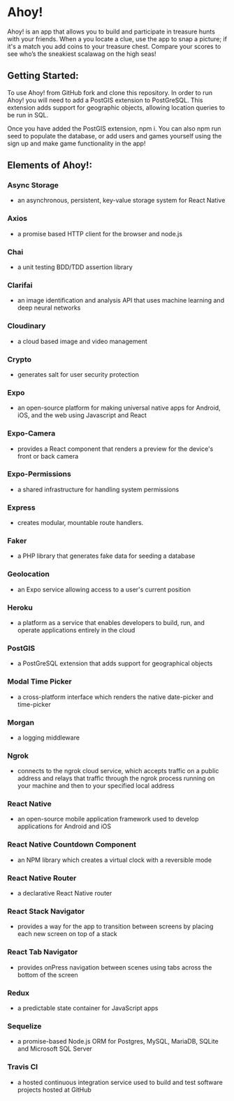 # Ahoy!

Ahoy! is an app that allows you to build and participate in treasure hunts with your friends. When a you locate a clue, use the app to snap a picture; if it's a match you add coins to your treasure chest. Compare your scores to see who’s the sneakiest scalawag on the high seas!

## Getting Started:

To use Ahoy! from GitHub fork and clone this repository.
In order to run Ahoy! you will need to add a PostGIS extension to PostGreSQL. This extension adds support for geographic objects, allowing location queries to be run in SQL.

Once you have added the PostGIS extension, npm i. You can also npm run seed to populate the database, or add users and games yourself using the sign up and make game functionality in the app!

## Elements of Ahoy!:

### Async Storage

* an asynchronous, persistent, key-value storage system for React Native

### Axios

* a promise based HTTP client for the browser and node.js

### Chai

* a unit testing BDD/TDD assertion library

### Clarifai

* an image identification and analysis API that uses machine learning and deep neural networks

### Cloudinary

* a cloud based image and video management

### Crypto

* generates salt for user security protection

### Expo

* an open-source platform for making universal native apps for Android, iOS, and the web using Javascript and React

### Expo-Camera

* provides a React component that renders a preview for the device's front or back camera

### Expo-Permissions

* a shared infrastructure for handling system permissions

### Express

* creates modular, mountable route handlers.

### Faker

* a PHP library that generates fake data for seeding a database

### Geolocation

* an Expo service allowing access to a user's current position

### Heroku

* a platform as a service that enables developers to build, run, and operate applications entirely in the cloud

### PostGIS

* a PostGreSQL extension that adds support for geographical objects

### Modal Time Picker

* a cross-platform interface which renders the native date-picker and time-picker

### Morgan

* a logging middleware

### Ngrok

* connects to the ngrok cloud service, which accepts traffic on a public address and relays that traffic through the ngrok process running on your machine and then to your specified local address

### React Native

* an open-source mobile application framework used to develop applications for Android and iOS

### React Native Countdown Component

* an NPM library which creates a virtual clock with a reversible mode

### React Native Router

* a declarative React Native router

### React Stack Navigator

* provides a way for the app to transition between screens by placing each new screen on top of a stack

### React Tab Navigator

* provides onPress navigation between scenes using tabs across the bottom of the screen

### Redux

* a predictable state container for JavaScript apps

### Sequelize

* a promise-based Node.js ORM for Postgres, MySQL, MariaDB, SQLite and Microsoft SQL Server

### Travis CI

* a hosted continuous integration service used to build and test software projects hosted at GitHub
